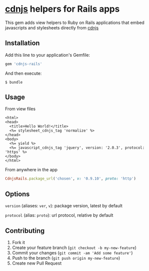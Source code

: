 # [cdnjs](http://cdnjs.com) helpers for Rails apps

This gem adds view helpers to Ruby on Rails applications that embed javascripts
and stylesheets directly from [cdnjs](http://cdnjs.com)

## Installation

Add this line to your application's Gemfile:
```ruby
gem 'cdnjs-rails'
```

And then execute:
```
$ bundle
```

## Usage

From view files
```
<html>
<head>
  <title>Hello World!</title>
  <%= stylesheet_cdnjs_tag 'normalize' %>
</head>
<body>
  <%= yield %>
  <%= javascript_cdnjs_tag 'jquery', version: '2.0.3', protocol: 'https' %>
</body>
</html>
```

From anywhere in the app
```ruby
CdnjsRails.package_url('chosen', v: '0.9.10', proto: 'http')
```

## Options

`version` (aliases: `ver`, `v`): package version, latest by default

`protocol` (alias: `proto`): url protocol, relative by default

## Contributing

1. Fork it
2. Create your feature branch (`git checkout -b my-new-feature`)
3. Commit your changes (`git commit -am 'Add some feature'`)
4. Push to the branch (`git push origin my-new-feature`)
5. Create new Pull Request
